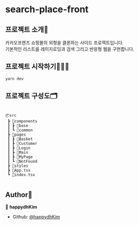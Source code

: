 # search-place-front

## 프로젝트 소개🦉

카카오프렌즈 쇼핑몰의 외형을 클론하는 사이드 프로젝트입니다.  
기본적인 리스트를 레이지로딩과 검색 그리고 반응형 웹을 구현합니다.  

## 프로젝트 시작하기👩🏻‍🎨

```sh
yarn dev
```

## 프로젝트 구성도🗂

```

📦src
 ┣ 📂components
 ┃ ┣ 📂base
 ┃ ┗ 📂common
 ┣ 📂pages
 ┃ ┣ 📂Basket
 ┃ ┣ 📂Customer
 ┃ ┣ 📂Login
 ┃ ┣ 📂Main
 ┃ ┣ 📂MyPage
 ┃ ┗ 📂NotFound
 ┣ 📂styles
 ┣ 📜App.tsx
 ┗ 📜index.tsx
 
```

## Author🐤

👤 **happydhKim**

* Github: [@happydhKim](https://github.com/happydhKim)
